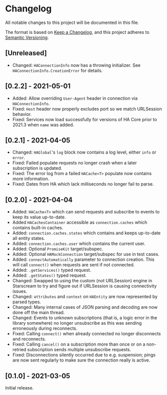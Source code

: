 # Changelog
All notable changes to this project will be documented in this file.

The format is based on [Keep a Changelog](https://keepachangelog.com/en/1.0.0/),
and this project adheres to [Semantic Versioning](https://semver.org/spec/v2.0.0.html).

## [Unreleased]
- Changed: `HAConnectionInfo` now has a throwing initializer. See `HAConnectionInfo.CreationError` for details.

## [0.2.2] - 2021-05-01
- Added: Allow overriding `User-Agent` header in connection via `HAConnectionInfo`.
- Fixed: `Host` header now properly excludes port so we match URLSession behavior.
- Fixed: Services now load successfully for versions of HA Core prior to 2021.3 when `name` was added.

## [0.2.1] - 2021-04-05
- Changed: `HAGlobal`'s `log` block now contains a log level, either `info` or `error`.
- Fixed: Failed populate requests no longer crash when a later subscription is updated.
- Fixed: The error log from a failed `HACache<T>` populate now contains more information.
- Fixed: Dates from HA which lack milliseconds no longer fail to parse.

## [0.2.0] - 2021-04-04
- Added: `HACache<T>` which can send requests and subscribe to events to keep its value up-to-date.
- Added `HACachesContainer` accessible as `connection.caches` which contains built-in caches.
- Added: `connection.caches.states` which contains and keeps up-to-date all entity states.
- Added: `connection.caches.user` which contains the current user.
- Added: Optional `PromiseKit` target/subspec.
- Added: Optional `HAMockConnection` target/subspec for use in test cases.
- Added: `connectAutomatically` parameter to connection creation. This will call `connect()` when requests are sent if not connected.
- Added: `.getServices()` typed request.
- Added: `.getStates()` typed request.
- Changed: Swapped to using the custom (not URLSession) engine in Starscream to try and figure out if URLSession is causing connectivity issues.
- Changed: `attributes` and `context` on `HAEntity` are now represented by parsed types.
- Changed: Many internal cases of JSON parsing and decoding are now done off the main thread.
- Changed: Events to unknown subscriptions (that is, a logic error in the library somewhere) no longer unsubscribe as this was sending erroneously during reconnects.
- Fixed: Calling `connect()` when already connected no longer disconnects and reconnects.
- Fixed: Calling `cancel()` on a subscription more than once or on a non-retried subscription sends multiple unsubscribe requests.
- Fixed: Disconnections silently occurred due to e.g. suspension; pings are now sent regularly to make sure the connection really is active.

## [0.1.0] - 2021-03-05
Initial release.

<!--
Types of changes

- Added for new features.
- Changed for changes in existing functionality.
- Deprecated for soon-to-be removed features.
- Removed for now removed features.
- Fixed for any bug fixes.
- Security in case of vulnerabilities.
-->
